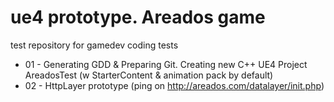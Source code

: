 # ue4 prototype. Areados game
test repository for gamedev coding tests

* 01 - Generating GDD & Preparing Git. Creating new C++ UE4 Project AreadosTest (w StarterContent & animation pack by default)
* 02 - HttpLayer prototype (ping on http://areados.com/datalayer/init.php)
